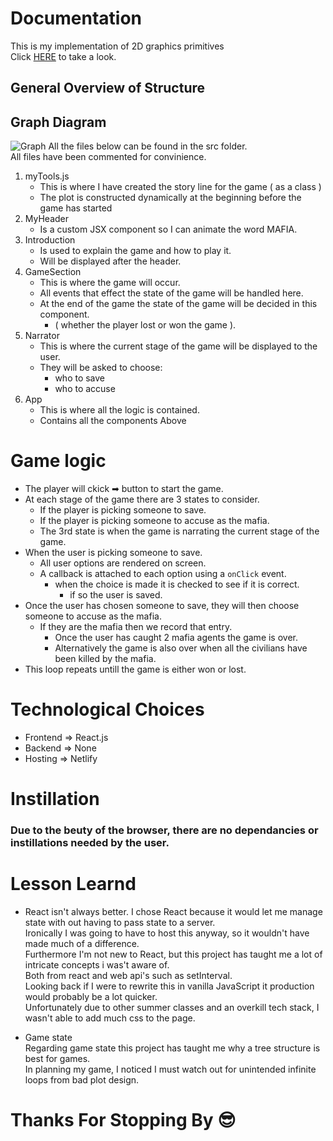 

# Documentation
This is my implementation of 2D graphics primitives <br>
Click [HERE](https://646cf7e8beb9812369bb1d06--merry-praline-dac29c.netlify.app/) to take a look.

## General Overview of Structure

## Graph Diagram 
![Graph](/public/graph.png)
All the files below can be found in the src folder. <br>
All files have been commented for convinience. <br>

1. myTools.js
    * This is where I have created the story line for the game ( as a class )
    * The plot is constructed dynamically at the beginning before the game has started
2. MyHeader
    * Is a custom JSX component so I can animate the word MAFIA.
3. Introduction
    * Is used to explain the game and how to play it.
    * Will be displayed after the header.
4. GameSection
    * This is where the game will occur.
    * All events that effect the state of the game will be handled here.
    * At the end of the game the state of the game will be decided in this component.
        * \( whether the player lost or won the game \).
5. Narrator
    * This is where the current stage of the game will be displayed to the user.
    * They will be asked to choose:
        * who to save
        * who to accuse
6. App
    * This is where all the logic is contained.
    * Contains all the components Above


# Game logic
* The player will ckick ➡ button to start the game.
* At each stage of the game there are 3 states to consider.
    * If the player is picking someone to save.
    * If the player is picking someone to accuse as the mafia.
    * The 3rd state is when the game is narrating the current stage of the game.
* When the user is picking someone to save.
    * All user options are rendered on screen.
    * A callback is attached to each option using a `onClick` event.
        * when the choice is made it is checked to see if it is correct.
            * if so the user is saved.
* Once the user has chosen someone to save, they will then choose someone to accuse as the mafia.
    * If they are the mafia then we record that entry.
        * Once the user has caught 2 mafia agents the game is over.
        * Alternatively the game is also over when all the civilians have been killed by the mafia.
* This loop repeats untill the game is either won or lost.

# Technological Choices
* Frontend => React.js
* Backend => None
* Hosting => Netlify

# Instillation
### Due to the beuty of the browser, there are no dependancies or instillations needed by the user.

# Lesson Learnd
* React isn't always better.
I chose React because it would let me manage state with out having to pass state to a server. </br>
Ironically I was going to have to host this anyway, so it wouldn't have made much of a difference. </br>
Furthermore I'm not new to React, but this project has taught me a lot of intricate concepts i was't aware of. </br>
Both from react and web api's such as setInterval. </br>
Looking back if I were to rewrite this in vanilla JavaScript it production would probably be a lot quicker. </br>
Unfortunately due to other summer classes and an overkill tech stack, I wasn't able to add much css to the page.

* Game state </br>
Regarding game state this project has taught me why a tree structure is best for games. </br>
In planning my game, I noticed I must watch out for unintended infinite loops from bad plot design. </br>

# Thanks For Stopping By 😎
